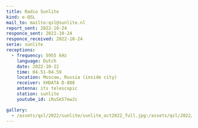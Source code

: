 ```yaml
---
title: Radio Sunlite
kind: e-QSL
mail_to: mailto:qsl@sunlite.nl
report_sent: 2022-10-24
responce_sent: 2022-10-24
responce_received: 2022-10-24
serie: sunlite
receptions:
  - frequency: 5955 kHz
    language: Dutch
    date: 2022-10-22
    time: 04.51-04.59
    location: Moscow, Russia (inside city)
    receiver: XHDATA D-808
    antenna: its telescopic
    station: sunlite
    youtube_id: iRuSk57ewJc

gallery:
  - /assets/qsl/2022/sunlite/sunlite_oct2022_full.jpg:/assets/qsl/2022/sunlite/sunlite_oct2022_small.jpg
---
```

